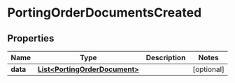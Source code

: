 

# PortingOrderDocumentsCreated


## Properties

Name | Type | Description | Notes
------------ | ------------- | ------------- | -------------
**data** | [**List&lt;PortingOrderDocument&gt;**](PortingOrderDocument.md) |  |  [optional]



